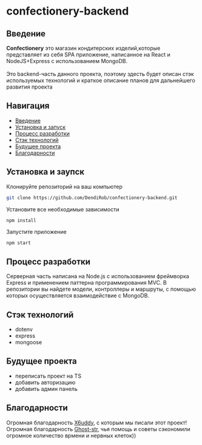 # confectionery-backend
<a name="introduction"></a>
## Введение

**Confectionery** это магазин кондитерских изделий,которые представляет из себя SPA приложение, написанное на React и NodeJS+Express с использованием MongoDB.<br><br>
Это backend-часть данного проекта, поэтому здесть будет описан стэк используемых технологий и краткое описание планов для дальнейшего развития проекта

## Навигация
- [Введение](#introduction)
- [Установка и запуск](#runproject)
- [Процесс разработки](#workflow)
- [Стэк технологий](#stack)
- [Будущее проекта](#future)
- [Благодарности](#thanks)

<a name="runproject"></a>
## Установка и заупск

Клонируйте репозиторий на ваш компьютер
```bash
git clone https://github.com/DendiRob/confectionery-backend.git
```
Установите все необходимые зависимости
```bash
npm install
```
Запустите приложение
```
npm start
```
<a name="workflow"></a>
## Процесс разработки
Серверная часть написана на Node.js с использованием фреймворка Express и применением паттерна программирования MVC. В репозитории вы найдете модели, контроллеры и маршруты, с помощью которых осуществляется взаимодействие с MongoDB.
<a name="stack"></a>
## Стэк технологий
- dotenv
- express
- mongoose

<a name="future"></a>
## Будущее проекта
- переписать проект на TS
- добавить авторизацию
- добавить админ панель

<a name="thanks"></a>
## Благодарности
Огромная благодарность [X6uddy](https://github.com/X6uddy), с которым мы писали этот проект!<br>
Огромная благодарность [Ghost-str](https://github.com/Ghost-str), чья помощь и советы сэкономили огромное количество врмени и нервных клеток))

  
